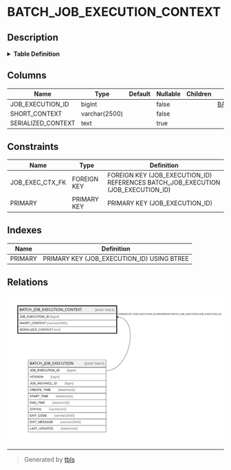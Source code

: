# BATCH_JOB_EXECUTION_CONTEXT

## Description

<details>
<summary><strong>Table Definition</strong></summary>

```sql
CREATE TABLE `BATCH_JOB_EXECUTION_CONTEXT` (
  `JOB_EXECUTION_ID` bigint NOT NULL,
  `SHORT_CONTEXT` varchar(2500) NOT NULL,
  `SERIALIZED_CONTEXT` text,
  PRIMARY KEY (`JOB_EXECUTION_ID`),
  CONSTRAINT `JOB_EXEC_CTX_FK` FOREIGN KEY (`JOB_EXECUTION_ID`) REFERENCES `BATCH_JOB_EXECUTION` (`JOB_EXECUTION_ID`)
) ENGINE=InnoDB DEFAULT CHARSET=utf8mb4 COLLATE=utf8mb4_0900_ai_ci
```

</details>

## Columns

| Name | Type | Default | Nullable | Children | Parents | Comment |
| ---- | ---- | ------- | -------- | -------- | ------- | ------- |
| JOB_EXECUTION_ID | bigint |  | false |  | [BATCH_JOB_EXECUTION](BATCH_JOB_EXECUTION.md) |  |
| SHORT_CONTEXT | varchar(2500) |  | false |  |  |  |
| SERIALIZED_CONTEXT | text |  | true |  |  |  |

## Constraints

| Name | Type | Definition |
| ---- | ---- | ---------- |
| JOB_EXEC_CTX_FK | FOREIGN KEY | FOREIGN KEY (JOB_EXECUTION_ID) REFERENCES BATCH_JOB_EXECUTION (JOB_EXECUTION_ID) |
| PRIMARY | PRIMARY KEY | PRIMARY KEY (JOB_EXECUTION_ID) |

## Indexes

| Name | Definition |
| ---- | ---------- |
| PRIMARY | PRIMARY KEY (JOB_EXECUTION_ID) USING BTREE |

## Relations

![er](BATCH_JOB_EXECUTION_CONTEXT.svg)

---

> Generated by [tbls](https://github.com/k1LoW/tbls)
